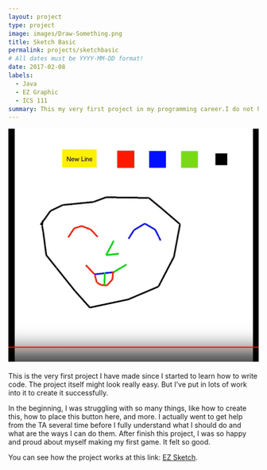 ```yaml
---
layout: project
type: project
image: images/Draw-Something.png
title: Sketch Basic
permalink: projects/sketchbasic
# All dates must be YYYY-MM-DD format!
date: 2017-02-08
labels:
  - Java
  - EZ Graphic
  - ICS 111
summary: This my very first project in my programming career.I do not have any prior experience with programming.
---
```


<img class="ui medium right floated rounded image" src="../img/Sketching Game.png">

This is the very first project I have made since I started to learn how to write code. The project itself might look really easy. But I've put in lots of work into it to create it successfully. 

In the beginning, I was struggling with so many things, like how to create this, how to place this button here, and more. I actually went to get help from the TA several time before I fully understand what I should do and what are the ways I can do them. After finish this project, I was so happy and proud about myself making my first game. It felt so good.

You can see how the project works at this link: [EZ Sketch](https://www.youtube.com/watch?v=frmWZb9YpKE).

